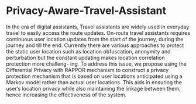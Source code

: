 # Privacy-Aware-Travel-Assistant
In the era of digital assistants, Travel assistants are widely used in everyday travel to easily
access the route updates. On-route travel assistants requires continuous user location updates
from the start of the journey, during the journey and till the end. Currently there are various
approaches to protect the static user location such as location obfuscation, anonymity and
perturbation but the constant updating makes location correlation protection more challeng-
ing.
To address this issue, we propose using the Differential Privacy with RAPPOR mechanism to
construct a privacy protection mechanism that is based on user locations anticipated using
a Markov model rather than actual user locations. This aids in ensuring the user’s location
privacy while also maintaining the linkage between them, hence increasing the effectiveness
of the system.
